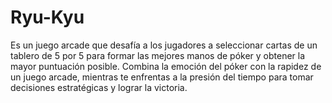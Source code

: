 # Ryu-Kyu
Es un juego arcade que desafía a los jugadores a seleccionar cartas de un tablero de 5 por 5 para formar las mejores manos de póker y obtener la mayor puntuación posible. Combina la emoción del póker con la rapidez de un juego arcade, mientras te enfrentas a la presión del tiempo para tomar decisiones estratégicas y lograr la victoria.
